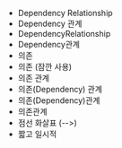 ﻿- Dependency Relationship
- Dependency 관계
- DependencyRelationship
- Dependency관계
- 의존
- 의존 (잠깐 사용)
- 의존 관계
- 의존(Dependency) 관계
- 의존(Dependency)관계
- 의존관계
- 점선 화살표 (-->)
- 짧고 일시적

